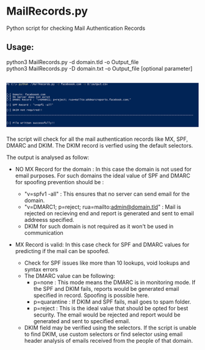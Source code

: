 # MailRecords.py
Python script for checking Mail Authentication Records<br/>
## Usage: ##

python3 MailRecords.py -d domain.tld -o Output_file<br/>
python3 MailRecords.py -D domain.txt -o Output_file [optional parameter]

![picture alt](Output.png "Title is optional")
--------------------------------------------------------------------------------------------------------------------------------------------------------------------------------


The script will check for all the mail authentication records like MX, SPF, DMARC and DKIM. The DKIM record is verfied using the default selectors. 

The output is analysed as follow:
<br/>
* NO MX Record for the domain : In this case the domain is not used for email purposes. For such domains the ideal value of SPF and DMARC for spoofing prevention should be :
   * "v=spfv1 -all" : This ensures that no server can send email for the domain.
   * "v=DMARC1; p=reject; rua=mailto:admin@domain.tld" : Mail is rejected on recieving end and report is generated and sent to email addreess specified.
   * DKIM for such domain is not required as it won't be used in communication

* MX Record is valid: In this case check for SPF and DMARC values for predicting if the mail can be spoofed.
   * Check for SPF issues like more than 10 lookups, void lookups and syntax errors
   * The DMARC value can be following:
     * p=none : This mode means the DMARC is in monitoring mode. If the SPF and DKIM fails, reports would be generated email specified in record. Spoofing is possible here.
     * p=quarantine : If DKIM and SPF fails, mail goes to spam folder.
     * p=reject : This is the ideal value that should be opted for best security. The email would be rejected and report would be generated and sent to specified email.
   * DKIM field may be verified using the selectors. If the script is unable to find DKIM, use custom selectors or find selector using email header analysis of emails received from the people of that domain.



